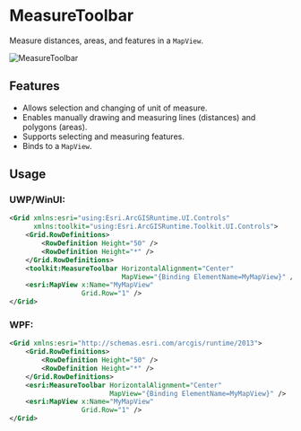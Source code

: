 # MeasureToolbar

Measure distances, areas, and features in a `MapView`.

![MeasureToolbar](https://user-images.githubusercontent.com/1378165/73389958-0f6dde00-428a-11ea-8c78-7192d49ea605.png)

## Features

- Allows selection and changing of unit of measure.
- Enables manually drawing and measuring lines (distances) and polygons (areas).
- Supports selecting and measuring features.
- Binds to a `MapView`.

## Usage

### UWP/WinUI:

```xml
<Grid xmlns:esri="using:Esri.ArcGISRuntime.UI.Controls"
      xmlns:toolkit="using:Esri.ArcGISRuntime.Toolkit.UI.Controls">
    <Grid.RowDefinitions>
        <RowDefinition Height="50" />
        <RowDefinition Height="*" />
    </Grid.RowDefinitions>
    <toolkit:MeasureToolbar HorizontalAlignment="Center"
                            MapView="{Binding ElementName=MyMapView}" />
    <esri:MapView x:Name="MyMapView"
                  Grid.Row="1" />
</Grid>
```

### WPF:

```xml
<Grid xmlns:esri="http://schemas.esri.com/arcgis/runtime/2013">
    <Grid.RowDefinitions>
        <RowDefinition Height="50" />
        <RowDefinition Height="*" />
    </Grid.RowDefinitions>
    <esri:MeasureToolbar HorizontalAlignment="Center"
                         MapView="{Binding ElementName=MyMapView}" />
    <esri:MapView x:Name="MyMapView"
                  Grid.Row="1" />
</Grid>
```
